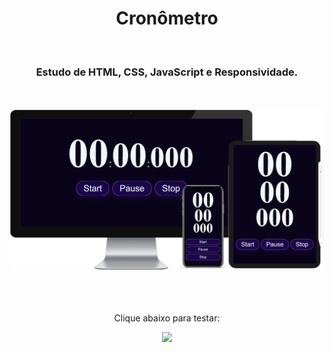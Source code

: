 <h1 align="center">
  Cronômetro</h1>
<br>
<h3 align="center">Estudo de HTML, CSS, JavaScript e Responsividade.</h3>
<br>
<br>

<div align="center">
  <img width="800px" src="https://github.com/feliperyo/cronometro/blob/master/img/mockup.png?raw=true"/>
</div>
<br>
<br>
<div align="center">
  <br>
  <p>Clique abaixo para testar:</p>
<a href="https://feliperyo.github.io/cronometro/" target="_blank"><img src="https://img.shields.io/website-up-down-green-red/http/cv.lbesson.qc.to.svg"></a>
</div>
